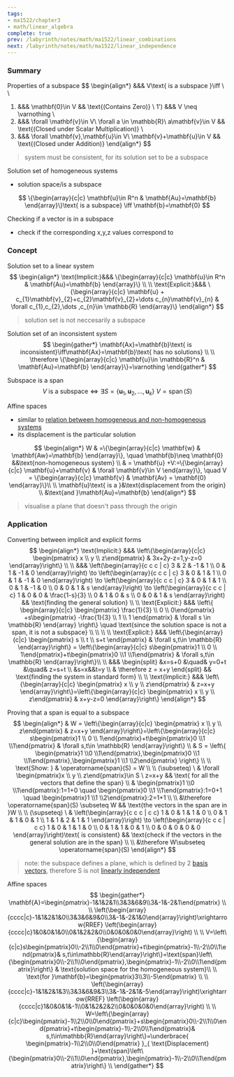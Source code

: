 ```yaml
---
tags:
- ma1522/chapter3
- math/linear_algebra
complete: true
prev: /labyrinth/notes/math/ma1522/linear_combinations
next: /labyrinth/notes/math/ma1522/linear_independence
---
```


   

### Summary
Properties of a subspace
$$
\begin{align*}
&&& V\text{ is a subspace }\iff \\
\\
1) &&& \mathbf{0}\in V && \text{(Contains Zero)} \\
1') &&& V \neq \varnothing \\
2) &&& \forall \mathbf{v}\in V\ \forall a \in \mathbb{R}\ a\mathbf{v}\in V && \text{(Closed under Scalar Multiplication)} \\
3) &&& \forall \mathbf{v},\mathbf{u}\in V\ \mathbf{v}+\mathbf{u}\in V && \text{(Closed under Addition)}
\end{align*}
$$
> system must be consistent, for its solution set to be a subspace

Solution set of homogeneous systems
- solution space/is a subspace

$$
\{\begin{array}{c|c} \mathbf{u}\in R^n & \mathbf{Au}=\mathbf{b} \end{array}\}\text{ is a subspace} \iff \mathbf{b}=\mathbf{0}
$$

Checking if a vector is in a subspace
- check if the corresponding x,y,z values correspond to 

### Concept
Solution set to a linear system
$$
\begin{align*}
\text{Implicit:}&&& \{\begin{array}{c|c} \mathbf{u}\in R^n & \mathbf{Au}=\mathbf{b} \end{array}\} \\
\\
\text{Explicit:}&&& \{\begin{array}{c|c} \mathbf{u} + c_{1}\mathbf{v}_{2}+c_{2}\mathbf{v}_{2}+\dots c_{n}\mathbf{v}_{n} & \forall c_{1},c_{2},\dots ,c_{n}\in \mathbb{R} \end{array}\}
\end{align*}
$$
> solution set is not neccesarily a subspace

Solution set of an inconsistent system
$$
\begin{gather*}
\mathbf{Ax}=\mathbf{b}\text{ is inconsistent}\iff\mathbf{Ax}=\mathbf{b}\text{ has no solutions} \\
\\
\therefore \{\begin{array}{c|c} \mathbf{u}\in \mathbb{R}^n & \mathbf{Au}=\mathbf{b} \end{array}\}=\varnothing
\end{gather*}
$$

Subspace is a span
$$
V\text{ is a subspace}\iff \exists S=\{ \mathbf{u}_{1},\mathbf{u}_{2},\dots,\mathbf{u}_{k} \}  \ V=\operatorname{span}(S)
$$

Affine spaces
- similar to [relation between homogeneous and non-homogeneous systems](/labyrinth/notes/math/ma1522/matrix_equations#^e53cfd)
- its displacement is the particular solution 

$$
\begin{align*}
W & =\{\begin{array}{c|c} \mathbf{w} & \mathbf{Aw}=\mathbf{b} \end{array}\}, \quad \mathbf{b}\neq \mathbf{0} &&\text{non-homogeneous system} \\
& = \mathbf{u} +V:=\{\begin{array}{c|c} \mathbf{u}+\mathbf{v} & \forall \mathbf{v}\in V \end{array}\}, \quad V = \{\begin{array}{c|c} \mathbf{v} & \mathbf{Av} = \mathbf{0} \end{array}\}\\
\\
\mathbf{u}\text{ is a }&\text{displacement from the origin} \\
&\text{and }\mathbf{Au}=\mathbf{b}
\end{align*}
$$
> visualise a plane that doesn't pass through the origin

### Application
Converting between implicit and explicit forms
$$
\begin{align*}
\text{Implicit:} &&& \left\{\begin{array}{c|c} \begin{pmatrix}
x \\ y \\ z\end{pmatrix} & 3x+2y-z=1,y-z=0 \end{array}\right\} \\
\\
&&& \left(\begin{array}{c c c | c}
3 & 2 & -1 & 1 \\
0 & 1 & -1 & 0
\end{array}\right) \to \left(\begin{array}{c c c | c}
3 & 0 & 1 & 1 \\
0 & 1 & -1 & 0
\end{array}\right) \to \left(\begin{array}{c c c | c}
3 & 0 & 1 & 1 \\
0 & 1 & -1 & 0 \\
0 & 0 & 1 & s
\end{array}\right) \to \left(\begin{array}{c c c | c}
1 & 0 & 0 & \frac{1-s}{3} \\
0 & 1 & 0 & s \\
0 & 0 & 1 & s
\end{array}\right) && \text{finding the general solution} \\
\\
\text{Explicit:} &&& \left\{ \begin{array}{c|c} \begin{pmatrix}
\frac{1}{3} \\ 0 \\ 0\end{pmatrix} +s\begin{pmatrix}
-\frac{1}{3} \\ 1 \\ 1
\end{pmatrix} & \forall s \in \mathbb{R} \end{array} \right\} \quad \text{since the solution space is not a span, it is not a subspace} \\
\\
\\
\\
\text{Explicit:} &&& \left\{\begin{array}{c|c} \begin{pmatrix}
s \\ t \\ s+t \end{pmatrix} & \forall s,t\in \mathbb{R} \end{array}\right\} = \left\{\begin{array}{c|c} s\begin{pmatrix}1 \\ 0 \\ 1\end{pmatrix}+t\begin{pmatrix}0 \\1 \\1\end{pmatrix} & \forall s,t\in \mathbb{R} \end{array}\right\}\\
\\
&&& \begin{split}
&x=s+0 &\quad& y=0+t &\quad& z=s+t \\
&s=x&&t=y \\
& \therefore z = x+y
\end{split} && \text{finding the system in standard form} \\
\\
\text{Implicit:} &&& \left\{\begin{array}{c|c} \begin{pmatrix}
x \\ y \\ z\end{pmatrix} & z=x+y \end{array}\right\}=\left\{\begin{array}{c|c} \begin{pmatrix}
x \\ y \\ z\end{pmatrix} & x+y-z=0 \end{array}\right\}
\end{align*}
$$

Proving that a span is equal to a subspace
$$
\begin{align*}
& W = \left\{\begin{array}{c|c} \begin{pmatrix}
x \\ y \\ z\end{pmatrix} & z=x+y \end{array}\right\}=\left\{\begin{array}{c|c} s\begin{pmatrix}1 \\ 0 \\ 1\end{pmatrix}+t\begin{pmatrix}0 \\1 \\1\end{pmatrix} & \forall s,t\in \mathbb{R} \end{array}\right\} \\
& S = \left\{ \begin{pmatrix}1 \\0 \\1\end{pmatrix},\begin{pmatrix}0 \\1 \\1\end{pmatrix},\begin{pmatrix}1 \\1 \\2\end{pmatrix} \right\} \\
\\
\text{Show: } & \operatorname{span}(S) = W \\
\\
(\subseteq) \ & \forall \begin{pmatrix}x \\ y \\ z\end{pmatrix}\in S \ z=x+y && \text{ for all the vectors that define the span} \\
& \begin{pmatrix}1 \\0 \\1\end{pmatrix}:1=1+0 \quad \begin{pmatrix}0 \\1 \\1\end{pmatrix}:1=0+1 \quad \begin{pmatrix}1 \\1 \\2\end{pmatrix}:2=1+1 \\
\\
&\therefore \operatorname{span}(S) \subseteq W && \text{the vectors in the span are in }W \\
\\
(\supseteq) \ & \left(\begin{array}{c c c | c c}
1 & 0 & 1 & 1 & 0 \\
0 & 1 & 1 & 0 & 1 \\
1 & 1 & 2 & 1 & 1
\end{array}\right) \to \left(\begin{array}{c c c | c c}
1 & 0 & 1 & 1 & 0 \\
0 & 1 & 1 & 0 & 1 \\
0 & 0 & 0 & 0 & 0
\end{array}\right)\text{ is consistent} && \text{check if the vectors in the general solution are in the span} \\
\\
&\therefore W\subseteq \operatorname{span}(S)
\end{align*}
$$
> note: the subspace defines a plane, which is defined by 2 [basis vectors](/labyrinth/notes/math/ma1522/basis_vectors), therefore S is not [linearly independent](/labyrinth/notes/math/ma1522/linear_independence)

Affine spaces
$$
\begin{gather*}
\mathbf{A}=\begin{pmatrix}-1&1&2&1\\3&3&6&9\\3&-1&-2&1\end{pmatrix} \\
\\
\left(\begin{array}{cccc|c}-1&1&2&1&0\\3&3&6&9&0\\3&-1&-2&1&0\end{array}\right)\xrightarrow{RREF} \left(\begin{array}{cccc|c}1&0&0&1&0\\0&1&2&2&0\\0&0&0&0&0\end{array}\right) \\
\\
V=\left\{\begin{array}{c|c}s\begin{pmatrix}0\\-2\\1\\0\end{pmatrix}+t\begin{pmatrix}-1\\-2\\0\\1\end{pmatrix}& s,t\in\mathbb{R}\end{array}\right\}=\text{span}\left\{\begin{pmatrix}0\\-2\\1\\0\end{pmatrix},\begin{pmatrix}-1\\-2\\0\\1\end{pmatrix}\right\} & \text{solution space for the homogeneous system}\\ \\
\text{for }\mathbf{b}=\begin{pmatrix}3\\3\\-5\end{pmatrix} \\
\\
\left(\begin{array}{cccc|c}-1&1&2&1&3\\3&3&6&9&3\\3&-1&-2&1&-5\end{array}\right)\xrightarrow{RREF} \left(\begin{array}{cccc|c}1&0&0&1&-1\\0&1&2&2&2\\0&0&0&0&0\end{array}\right) \\
\\
W=\left\{\begin{array}{c|c}\begin{pmatrix}-1\\2\\0\\0\end{pmatrix}+s\begin{pmatrix}0\\-2\\1\\0\end{pmatrix}+t\begin{pmatrix}-1\\-2\\0\\1\end{pmatrix}& s,t\in\mathbb{R}\end{array}\right\}=\underbrace{ \begin{pmatrix}-1\\2\\0\\0\end{pmatrix} }_{ \text{Displacement} }+\text{span}\left\{\begin{pmatrix}0\\-2\\1\\0\end{pmatrix},\begin{pmatrix}-1\\-2\\0\\1\end{pmatrix}\right\} \\
\end{gather*}
$$